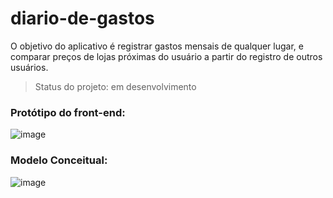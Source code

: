 # diario-de-gastos
O objetivo do aplicativo é registrar gastos mensais de qualquer lugar, e comparar preços de lojas próximas do usuário a partir do registro de outros usuários.

> Status do projeto: em desenvolvimento

### Protótipo do front-end:

![image](https://user-images.githubusercontent.com/108240122/222926155-0b52ae42-ee61-449c-b3db-c81a29f03e2a.png)

### Modelo Conceitual:

![image](https://user-images.githubusercontent.com/108240122/230748409-6620b3b6-bff5-49d6-929b-bce619b185ae.png)


